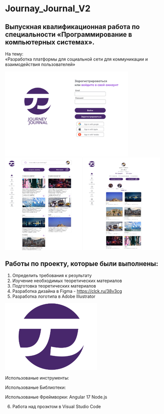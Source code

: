 # Journay_Journal_V2

## Выпускная квалификационная работа по специальности «Программирование в компьютерных системах». 

<p> На тему: <br>
 «Разработка платформы для социальной сети для коммуникации и взаимодействия пользователей»</p> 
<p>
  <img src="Readme/C1.jpg" width="400"> 
  <br>
  <img src="Readme/C2.jpg" width="250" height="300" >
  <img src="Readme/C3.jpg" width="250" height="300" >
</p>

## Работы по проекту, которые были выполнены:
1. Определить требования к результату
2. Изучение необходимых теоретических материалов
3. Подготовка теоретических материалов
4. Разработка дизайна в Figma - https://clck.ru/38v3cg
5. Разработка логотипа в Adobe Illustrator 
<p>
    <img src="/Readme/JJ01.svg" width="300" >
</p>


Использованые инструменты:

Использованые Библиотеки:

Использованые Фреймворки:
Angular 17
Node.js

6. Работа над проэктом в Visual Studio Code
<!--
Работы выполненые в рамках Frontend  (Angular 17): 

Верстка страницы login
Верстка страницы signup

Верстка страницы home
Верстка страницы collection
Верстка страницы settings
Верстка страницы createNotes

Создание Sidebar 

Верстка модального окна:
   
   Модального окна "Создание заметки",
   одального окна "Моя карта",
   Модального окна "Создание подборки"

Работы выполненые в рамках Backend (Node.js): 

Разработка Базы Данных СУБД PostgreSQL 
<div>
     <img src="Readme/image.jpg" width="400" >
</div>  
<!-- 
Подключение базы данных
Регистрация пользователей
Валидация данных 
Авторизация пользователей
collection - Создание, удаление, редактирование.
notes- Создание, удаление, редактирование.




<!--  Связывание логики верификации и регистрации с интерфейсом
  переходы между страницами верификаци  регистрации и страницы пользователя -->



<!-- 


**Автор этого репозитория - [ Zotov Oleg (Helgeee) ](https://github.com/Helgeee).**